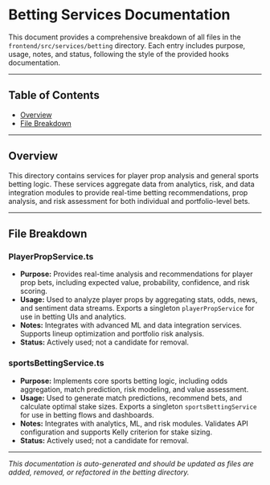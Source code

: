 # Betting Services Documentation

This document provides a comprehensive breakdown of all files in the `frontend/src/services/betting` directory. Each entry includes purpose, usage, notes, and status, following the style of the provided hooks documentation.

---

## Table of Contents

- [Overview](#overview)
- [File Breakdown](#file-breakdown)

---

## Overview

This directory contains services for player prop analysis and general sports betting logic. These services aggregate data from analytics, risk, and data integration modules to provide real-time betting recommendations, prop analysis, and risk assessment for both individual and portfolio-level bets.

---

## File Breakdown

### PlayerPropService.ts
- **Purpose:** Provides real-time analysis and recommendations for player prop bets, including expected value, probability, confidence, and risk scoring.
- **Usage:** Used to analyze player props by aggregating stats, odds, news, and sentiment data streams. Exports a singleton `playerPropService` for use in betting UIs and analytics.
- **Notes:** Integrates with advanced ML and data integration services. Supports lineup optimization and portfolio risk analysis.
- **Status:** Actively used; not a candidate for removal.

### sportsBettingService.ts
- **Purpose:** Implements core sports betting logic, including odds aggregation, match prediction, risk modeling, and value assessment.
- **Usage:** Used to generate match predictions, recommend bets, and calculate optimal stake sizes. Exports a singleton `sportsBettingService` for use in betting flows and dashboards.
- **Notes:** Integrates with analytics, ML, and risk modules. Validates API configuration and supports Kelly criterion for stake sizing.
- **Status:** Actively used; not a candidate for removal.

---

*This documentation is auto-generated and should be updated as files are added, removed, or refactored in the betting directory.*

